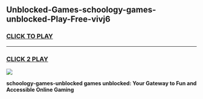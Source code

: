 
## Unblocked-Games-schoology-games-unblocked-Play-Free-vivj6
<h3>
<a href="https://premium76.site?title=schoology-games-unblocked&ref=22A">CLICK TO PLAY</a></h3>
<hr>

<h3>
<a href="https://premium76.site?title=schoology-games-unblocked&ref=22A">CLICK 2 PLAY</a>
  
</h3>

<a href="https://premium76.site?title=schoology-games-unblocked&ref=22A"><img src="https://clearcache.store/games.png"></a>


**schoology-games-unblocked games unblocked: Your Gateway to Fun and Accessible Online Gaming**
